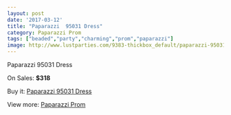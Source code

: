 ```yaml
---
layout: post
date: '2017-03-12'
title: "Paparazzi  95031 Dress"
category: Paparazzi Prom
tags: ["beaded","party","charming","prom","paparazzi"]
image: http://www.lustparties.com/9383-thickbox_default/paparazzi-95031-dress.jpg
---
```

Paparazzi  95031 Dress

On Sales: **$318**
<a href="https://www.lustparties.com/en/paparazzi-prom/3272-paparazzi-95031-dress.html"><amp-img layout="responsive" width="600" height="600" src="//www.lustparties.com/9383-thickbox_default/paparazzi-95031-dress.jpg" alt="Paparazzi  95031 Dress 0" /></a>
<a href="https://www.lustparties.com/en/paparazzi-prom/3272-paparazzi-95031-dress.html"><amp-img layout="responsive" width="600" height="600" src="//www.lustparties.com/9384-thickbox_default/paparazzi-95031-dress.jpg" alt="Paparazzi  95031 Dress 1" /></a>
<a href="https://www.lustparties.com/en/paparazzi-prom/3272-paparazzi-95031-dress.html"><amp-img layout="responsive" width="600" height="600" src="//www.lustparties.com/9385-thickbox_default/paparazzi-95031-dress.jpg" alt="Paparazzi  95031 Dress 2" /></a>

Buy it: [Paparazzi  95031 Dress](https://www.lustparties.com/en/paparazzi-prom/3272-paparazzi-95031-dress.html "Paparazzi  95031 Dress")

View more: [Paparazzi Prom](https://www.lustparties.com/en/10-paparazzi-prom "Paparazzi Prom")